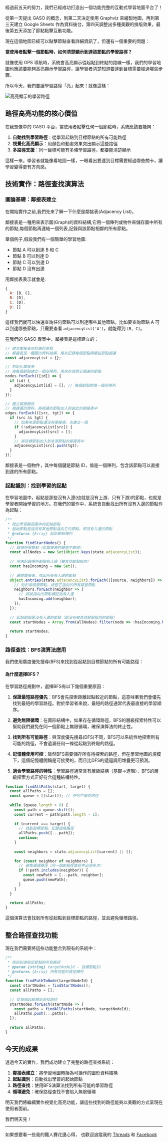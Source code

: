 經過前五天的努力，我們已經成功打造出一個功能完整的互動式學習地圖平台了！

從第一天提出 GASO 的概念，到第二天決定使用 Graphviz 來繪製地圖，再到第三天建立 Google Sheets 作為資料後台，第四天調整出多種美觀的排版效果，最後第五天添加了節點點擊互動功能。

現在這個地圖已經可以點擊節點查看詳細資訊了，但還有一個重要的問題：

**當使用者點擊一個節點時，如何清楚顯示到達該節點的學習路徑？**

就像使用 GPS 導航時，系統會高亮顯示從起點到終點的路線一樣，我們的學習地圖也應該要能夠高亮顯示學習路徑，讓學習者清楚知道要達到目標需要經過哪些步驟。

所以今天，我們要讓學習路徑「亮」起來！就像這樣：

![高亮顯示的學習路徑](https://raw.githubusercontent.com/yhlhenry/GASO/main/image/highlighted%20path.png)



## 路徑高亮功能的核心價值

在我想像中的 GASO 平台，當使用者點擊任何一個節點時，系統應該要能夠：

1. **自動找到學習路徑**：從學習起點到目標節點的所有可能路徑
2. **視覺化高亮顯示**：用顏色和動畫效果突出顯示這些路徑
3. **多路徑支援**：同一目標可能有多條學習路徑，都要能清楚顯示

這樣一來，學習者就能像看地圖一樣，一眼看出要達到目標需要經過哪些關卡，讓學習變得更有方向感。

## 技術實作：路徑查找演算法

### 圖論基礎：鄰接表建立
在開始實作之前,我們先來了解一下什麼是鄰接表(Adjacency List)。

鄰接表是一種用來表示圖(Graph)的資料結構,它用一個陣列或物件來儲存圖中所有的節點,每個節點再連結一個列表,記錄與該節點相鄰的所有節點。

舉個例子,假設我們有一個簡單的學習地圖:
- 節點 A 可以到達 B 和 C
- 節點 B 可以到達 D
- 節點 C 可以到達 D
- 節點 D 沒有出邊

用鄰接表表示就會是:

```javascript
{
  A: [B, C],
  B: [D],
  C: [D],
  D: []
}
```

這樣我們就可以快速查詢任何節點可以到達哪些其他節點。比如要查詢節點 A 可以到達哪些節點，只需要查看 `adjacencyList['A']`，就能得到 `[B, C]`。

在我們的 GASO 專案中，鄰接表是這樣建立的：


```javascript
// 建立鄰接表用於路徑查找
// 鄰接表是一種圖的資料結構，用來記錄每個節點與哪些節點相連
const adjacencyList = {};

// 初始化鄰接表
// 為每個節點建立一個空陣列，用來存放與它相連的節點
nodes.forEach(([id]) => {
  if (id) {
    adjacencyList[id] = []; // 每個節點對應一個空陣列
  }
});

// 建立鄰接關係
// 根據邊的資料，將相連的節點加入到彼此的鄰接表中
edges.forEach(([src, tgt]) => {
  if (src && tgt) {
    // 如果來源節點還沒有鄰接表，先建立一個
    if (!adjacencyList[src]) {
      adjacencyList[src] = [];
    }
    // 將目標節點加入到來源節點的鄰接表中
    adjacencyList[src].push(tgt);
  }
});
```

鄰接表是一個物件，其中每個鍵是節點 ID，值是一個陣列，包含該節點可以直接到達的所有節點。

### 起點識別：找到學習的起點

在學習地圖中，起點是那些沒有入邊(也就是沒有上游、只有下游)的節點，也就是學習者開始學習的地方。在我們的實作中，系統會自動找出所有沒有入邊的節點作為起點：

```javascript
/**
 * 找出學習路徑圖中的起始節點
 * 起始節點是指沒有其他節點指向它的節點，即沒有入邊的節點
 * @returns {Array} 起始節點陣列
 */
function findStartNodes() {
  // 取得所有節點（從鄰接表的鍵值中取得）
  const allNodes = new Set(Object.keys(state.adjacencyList));
  
  // 用來記錄哪些節點有入邊（被其他節點指向）
  const hasIncoming = new Set();
  
  // 遍歷鄰接表，找出所有有入邊的節點
  Object.entries(state.adjacencyList).forEach(([source, neighbors]) => {
    // 對於每個源節點，檢查它指向的所有鄰居節點
    neighbors.forEach(neighbor => {
      // 將被指向的節點標記為有入邊
      hasIncoming.add(neighbor);
    });
  });
  
  // 起始節點是沒有入邊的節點（即沒有被其他節點指向的節點）
  const startNodes = Array.from(allNodes).filter(node => !hasIncoming.has(node));
  
  return startNodes;
}
```

### 路徑查找：BFS演算法應用

我們使用廣度優先搜尋(BFS)來找到從起點到目標節點的所有可能路徑：

#### 為什麼選擇BFS？

在學習路徑規劃中，選擇BFS有以下幾個重要原因：

1. **保證最短路徑優先**：BFS會先探索距離起點較近的節點，這意味著我們會優先找到最短的學習路徑。對於學習者來說，最短的路徑通常代表最直接的學習順序。

2. **避免無限循環**：在圖形結構中，如果存在循環路徑，BFS的層級探索特性可以幫助我們避免在同一個節點上無限循環，確保演算法的終止性。

3. **找到所有可能路徑**：與深度優先搜尋(DFS)不同，BFS可以系統性地探索所有可能的路徑，不會遺漏任何一條從起點到終點的路徑。

4. **記憶體使用可控**：雖然BFS需要儲存所有待探索的路徑，但在學習地圖的規模下，這個記憶體開銷是可接受的，而且比DFS的遞迴調用堆疊更可預測。

5. **適合學習路徑的特性**：學習路徑通常具有層級結構（基礎→進階），BFS的層級探索方式正好符合這種結構特性。

```javascript
function findAllPaths(start, target) {
  const allPaths = [];
  const queue = [[start]]; // 佇列中儲存路徑
  
  while (queue.length > 0) {
    const path = queue.shift();
    const current = path[path.length - 1];
    
    if (current === target) {
      // 找到目標節點，記錄這條路徑
      allPaths.push([...path]);
      continue;
    }
    
    const neighbors = state.adjacencyList[current] || [];
    
    for (const neighbor of neighbors) {
      // 避免循環路徑（同一個節點在路徑中出現多次）
      if (!path.includes(neighbor)) {
        const newPath = [...path, neighbor];
        queue.push(newPath);
      }
    }
  }
  
  return allPaths;
}
```

這個演算法會找到所有從起點到目標節點的路徑，並且避免循環路徑。

## 整合路徑查找功能

現在我們需要將這些功能整合到現有的系統中：

```javascript
/**
 * 找到到達指定節點的所有路徑
 * @param {string} targetNodeId - 目標節點ID
 * @returns {Array} 所有可能的路徑陣列
 */
function findPathToNode(targetNodeId) {
  const startNodes = findStartNodes();
  const allPaths = [];
  
  // 從每個起點開始尋找路徑
  startNodes.forEach(startNode => {
    const paths = findAllPaths(startNode, targetNodeId);
    allPaths.push(...paths);
  });
  
  return allPaths;
}
```

## 今天的成果

透過今天的實作，我們成功建立了完整的路徑查找系統：

1. **鄰接表建立**：將學習地圖轉換為可操作的圖形資料結構
2. **起點識別**：自動找出學習的起始節點
3. **路徑查找**：使用BFS演算法找到所有可能的學習路徑
4. **循環避免**：確保路徑查找不會陷入無限循環

明天我們將繼續實作視覺化高亮功能，讓這些找到的路徑能夠以美觀的方式呈現在使用者面前。

我們明天見！

---

如果想要看一些我的鐵人賽花邊心得，
也歡迎追蹤我的 [Threads](https://www.threads.com/@henryyang_tw) 和 [Facebook](https://www.facebook.com/henry.yang.3956)
